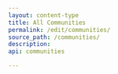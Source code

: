 ```yaml
---
layout: content-type
title: All Communities
permalink: /edit/communities/
source_path: /communities/
description:
api: communities

---
```

